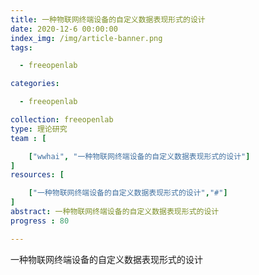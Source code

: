 ```yaml
---
title: 一种物联网终端设备的自定义数据表现形式的设计
date: 2020-12-6 00:00:00
index_img: /img/article-banner.png
tags:

  - freeopenlab

categories:

  - freeopenlab

collection: freeopenlab
type: 理论研究
team : [

    ["wwhai", "一种物联网终端设备的自定义数据表现形式的设计"]
]
resources: [

    ["一种物联网终端设备的自定义数据表现形式的设计","#"]
]
abstract: 一种物联网终端设备的自定义数据表现形式的设计
progress : 80

---
```

一种物联网终端设备的自定义数据表现形式的设计
<!-- more -->
